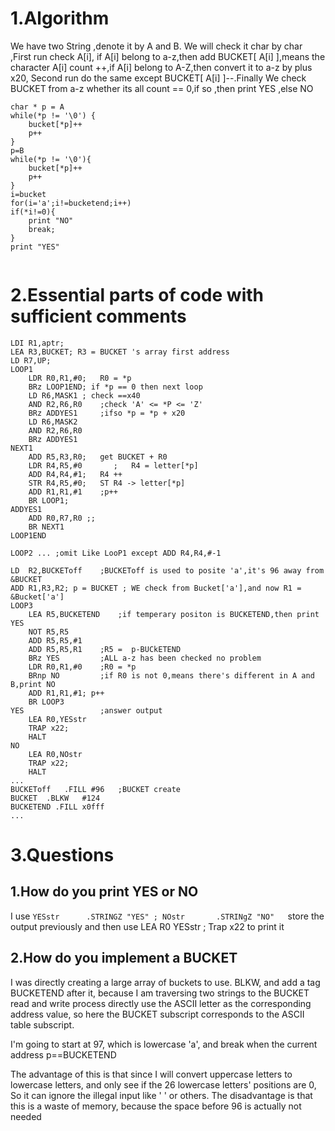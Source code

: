 # 1.Algorithm

We have two String ,denote it by A and B. We will check it char by char ,First run check A[i], if A[i] belong to a-z,then add BUCKET[ A[i] ],means the character A[i] count ++,if A[i] belong to A-Z,then convert it to a-z by plus x20, Second run do the same except BUCKET[ A[i] ]--.Finally We check BUCKET from a-z whether its all count == 0,if so ,then print YES ,else NO

```
char * p = A
while(*p != '\0') {
	bucket[*p]++
	p++
}
p=B
while(*p != '\0'){
	bucket[*p]++
	p++
}
i=bucket
for(i='a';i!=bucketend;i++)
if(*i!=0){
	print "NO"
	break;
}
print "YES"


```

# 2.Essential parts of code with sufficient comments

```LC3
LDI R1,aptr;
LEA R3,BUCKET; R3 = BUCKET 's array first address 
LD R7,UP;
LOOP1
    LDR R0,R1,#0;   R0 = *p
    BRz LOOP1END; if *p == 0 then next loop
    LD R6,MASK1 ; check ==x40
    AND R2,R6,R0    ;check 'A' <= *P <= 'Z' 
    BRz ADDYES1     ;ifso *p = *p + x20 
    LD R6,MASK2
    AND R2,R6,R0
    BRz ADDYES1
NEXT1   
    ADD R5,R3,R0;   get BUCKET + R0 
    LDR R4,R5,#0       ;   R4 = letter[*p]
    ADD R4,R4,#1;   R4 ++ 
    STR R4,R5,#0;   ST R4 -> letter[*p]
    ADD R1,R1,#1    ;p++
    BR LOOP1;
ADDYES1
    ADD R0,R7,R0 ;; 
    BR NEXT1
LOOP1END

LOOP2 ... ;omit Like LooP1 except ADD R4,R4,#-1

LD  R2,BUCKEToff	;BUCKEToff is used to posite 'a',it's 96 away from &BUCKET 
ADD R1,R3,R2; p = BUCKET ; WE check from Bucket['a'],and now R1 = &Bucket['a'] 
LOOP3
    LEA R5,BUCKETEND	;if temperary positon is BUCKETEND,then print YES
    NOT R5,R5
    ADD R5,R5,#1	
    ADD R5,R5,R1    ;R5 =  p-BUCkETEND 
    BRz YES			;ALL a-z has been checked no problem
    LDR R0,R1,#0	;R0 = *p
    BRnp NO 		;if R0 is not 0,means there's different in A and B,print NO 
    ADD R1,R1,#1; p++
    BR LOOP3
YES					;answer output
    LEA R0,YESstr
    TRAP x22;
    HALT
NO
    LEA R0,NOstr
    TRAP x22;
    HALT
...
BUCKEToff   .FILL #96	;BUCKET create
BUCKET  .BLKW   #124
BUCKETEND .FILL x0fff
...
```

# 3.Questions

## 1.How do you print YES or NO

I use `YESstr      .STRINGZ "YES" ; NOstr       .STRINgZ "NO"   `store the output previously and then use LEA R0 YESstr ; Trap x22 to print it

## 2.How do you implement a BUCKET

I was directly creating a large array of buckets to use. BLKW, and add a tag BUCKETEND after it, because I am traversing two strings to the BUCKET read and write process directly use the ASCII letter as the corresponding address value, so here the BUCKET subscript corresponds to the ASCII table subscript.

I'm going to start at 97, which is lowercase 'a', and break when the current address p==BUCKETEND

The advantage of this is that since I will convert uppercase letters to lowercase letters, and only see if the 26 lowercase letters' positions are 0, So it can ignore the illegal input like ' ' or others. The disadvantage is that this is a waste of memory, because the space before 96 is actually not needed